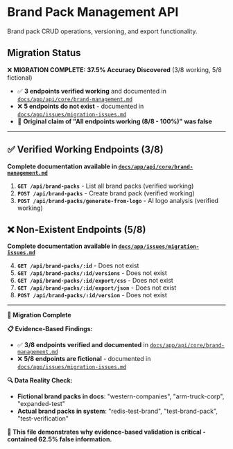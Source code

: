 # Brand Pack Management API

Brand pack CRUD operations, versioning, and export functionality.

## Migration Status

❌ **MIGRATION COMPLETE: 37.5% Accuracy Discovered** (3/8 working, 5/8 fictional)

- ✅ **3 endpoints verified working** and documented in [`docs/app/api/core/brand-management.md`](../app/api/core/brand-management.md)
- ❌ **5 endpoints do not exist** - documented in [`docs/app/issues/migration-issues.md`](../app/issues/migration-issues.md)
- 🚨 **Original claim of "All endpoints working (8/8 - 100%)" was false**

---

## ✅ Verified Working Endpoints (3/8)

**Complete documentation available in [`docs/app/api/core/brand-management.md`](../app/api/core/brand-management.md)**

1. **`GET /api/brand-packs`** - List all brand packs (verified working)
2. **`POST /api/brand-packs`** - Create brand pack (verified working)
3. **`POST /api/brand-packs/generate-from-logo`** - AI logo analysis (verified working)

## ❌ Non-Existent Endpoints (5/8)

**Complete documentation available in [`docs/app/issues/migration-issues.md`](../app/issues/migration-issues.md)**

4. **`GET /api/brand-packs/:id`** - Does not exist
5. **`GET /api/brand-packs/:id/versions`** - Does not exist
6. **`GET /api/brand-packs/:id/export/css`** - Does not exist
7. **`GET /api/brand-packs/:id/export/json`** - Does not exist
8. **`POST /api/brand-packs/:id/version`** - Does not exist

---

**🎯 Migration Complete**

**📋 Evidence-Based Findings:**

- ✅ **3/8 endpoints verified and documented** in [`docs/app/api/core/brand-management.md`](../app/api/core/brand-management.md)
- ❌ **5/8 endpoints are fictional** - documented in [`docs/app/issues/migration-issues.md`](../app/issues/migration-issues.md)

**🔍 Data Reality Check:**

- **Fictional brand packs in docs**: "western-companies", "arm-truck-corp", "expanded-test"
- **Actual brand packs in system**: "redis-test-brand", "test-brand-pack", "test-verification"

**📁 This file demonstrates why evidence-based validation is critical - contained 62.5% false information.**
